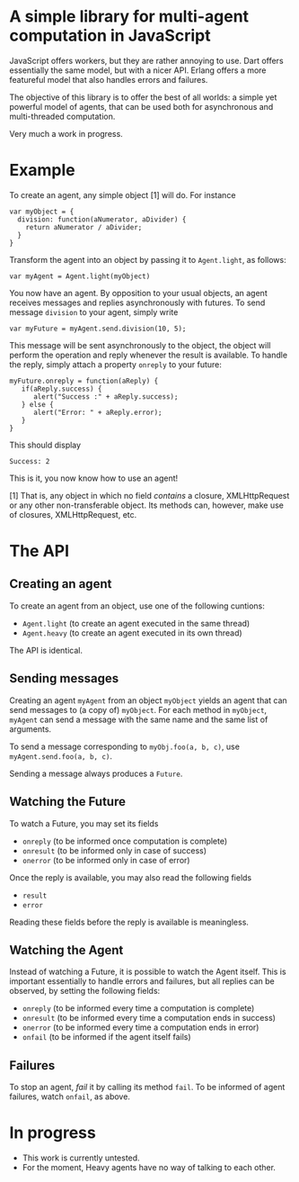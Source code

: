 A simple library for multi-agent computation in JavaScript
==========================================================

JavaScript offers workers, but they are rather annoying to use.
Dart offers essentially the same model, but with a nicer API.
Erlang offers a more featureful model that also handles errors
and failures. 

The objective of this library is to offer the best of all worlds:
a simple yet powerful model of agents, that can be used both
for asynchronous and multi-threaded computation.

Very much a work in progress.

Example
=======

To create an agent, any simple object [1] will do. For instance

    var myObject = {
      division: function(aNumerator, aDivider) {
        return aNumerator / aDivider;
      }
    }

Transform the agent into an object by passing it to `Agent.light`,
as follows:

    var myAgent = Agent.light(myObject)

You now have an agent. By opposition to your usual objects, an
agent receives messages and replies asynchronously with futures.
To send message `division` to your agent, simply write

    var myFuture = myAgent.send.division(10, 5);

This message will be sent asynchronously to the object, the object
will perform the operation and reply whenever the result is available.
To handle the reply, simply attach a property `onreply` to your future:

    myFuture.onreply = function(aReply) {
       if(aReply.success) {
          alert("Success :" + aReply.success);
       } else {
          alert("Error: " + aReply.error);
       }
    }

This should display

    Success: 2

This is it, you now know how to use an agent!


[1] That is, any object in which no field _contains_ a closure,
XMLHttpRequest or any other non-transferable object. Its methods
can, however, make use of closures, XMLHttpRequest, etc.

The API
=======

Creating an agent
-----------------

To create an agent from an object, use one of the following cuntions:
- `Agent.light` (to create an agent executed in the same thread)
- `Agent.heavy` (to create an agent executed in its own thread)

The API is identical.

Sending messages
----------------

Creating an agent `myAgent` from an object `myObject` yields an agent
that can send messages to (a copy of) `myObject`. For each method in
`myObject`, `myAgent` can send a message with the same name and the
same list of arguments.

To send a message corresponding to `myObj.foo(a, b, c)`, use
`myAgent.send.foo(a, b, c)`.

Sending a message always produces a `Future`.

Watching the Future
-------------------

To watch a Future, you may set its fields

- `onreply`  (to be informed once computation is complete)
- `onresult` (to be informed only in case of success)
- `onerror`  (to be informed only in case of error)

Once the reply is available, you may also read the following fields

- `result`
- `error`

Reading these fields before the reply is available is meaningless.

Watching the Agent
------------------

Instead of watching a Future, it is possible to watch the Agent itself.
This is important essentially to handle errors and failures, but all
replies can be observed, by setting the following fields:

- `onreply`  (to be informed every time a computation is complete)
- `onresult` (to be informed every time a computation ends in success)
- `onerror`  (to be informed every time a computation ends in error)
- `onfail`   (to be informed if the agent itself fails)

Failures
--------

To stop an agent, _fail_ it by calling its method `fail`. To be informed of
agent failures, watch `onfail`, as above.


In progress
===========

- This work is currently untested.
- For the moment, Heavy agents have no way of talking to each other.